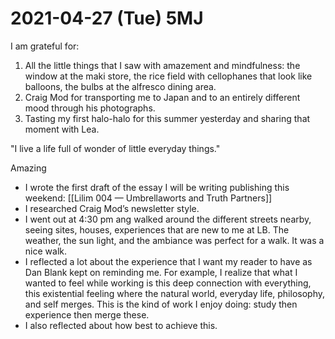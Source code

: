# 2021-04-27 (Tue) 5MJ

I am grateful for:

1. All the little things that I saw with amazement and mindfulness: the window at the maki store, the rice field with cellophanes that look like balloons, the bulbs at the alfresco dining area.
2. Craig Mod for transporting me to Japan and to an entirely different mood through his photographs.
3. Tasting my first halo-halo for this summer yesterday and sharing that moment with Lea.

"I live a life full of wonder of little everyday things."

Amazing

- I wrote the first draft of the essay I will be writing publishing this weekend: [[Lilim 004 — Umbrellaworts and Truth Partners]]
- I researched Craig Mod’s newsletter style.
- I went out at 4:30 pm ang walked around the different streets nearby, seeing sites, houses, experiences that are new to me at LB. The weather, the sun light, and the ambiance was perfect for a walk. It was a nice walk.
- I reflected a lot about the experience that I want my reader to have as Dan Blank kept on reminding me. For example, I realize that what I wanted to feel while working is this deep connection with everything, this existential feeling where the natural world, everyday life, philosophy, and self merges. This is the kind of work I enjoy doing: study then experience then merge these.
- I also reflected about how best to achieve this.

